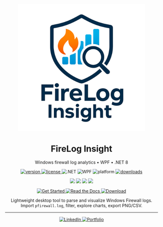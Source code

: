 <p align="center">
  <img src="docs/assets/logo.png" alt="FireLog Insight logo" width="420">
</p>

<h1 align="center">FireLog Insight</h1>

<p align="center">
  Windows firewall log analytics • WPF • .NET 8
</p>

<p align="center">
  <a href="https://github.com/Rincodev/Firelog-Insight/releases/latest">
    <img alt="version" src="https://img.shields.io/github/v/release/<Rincodev>/<Firelog-Insight>?label=version">
  </a>
  <a href="LICENSE">
    <img alt="license" src="https://img.shields.io/badge/license-MIT-blue">
  </a>
  <img alt=".NET" src="https://img.shields.io/badge/.NET-8.0-512BD4">
  <img alt="WPF" src="https://img.shields.io/badge/WPF-Desktop-5C2D91">
  <img alt="platform" src="https://img.shields.io/badge/Windows-10%2F11-informational">
  <a href="https://github.com/Rincodev/Firelog-Insight/releases">
    <img alt="downloads" src="https://img.shields.io/github/downloads/Rincodev/Firelog-Insight/total?label=downloads">
  </a>
</p>

<!-- Languages hub -->
<p align="center">
  <a href="docs/en/index.md"><img src="https://img.shields.io/badge/English-0A84FF?style=for-the-badge"></a>
  <a href="docs/ru/index.md"><img src="https://img.shields.io/badge/Русский-1F6FEB?style=for-the-badge"></a>
  <a href="docs/cs/index.md"><img src="https://img.shields.io/badge/Čeština-8E8CD8?style=for-the-badge"></a>
  <a href="docs/ua/index.md"><img src="https://img.shields.io/badge/Українська-FFD500?style=for-the-badge"></a>
</p>

<!-- Big CTAs -->
<p align="center">
  <a href="docs/en/index.md">
    <img src="https://img.shields.io/badge/Get%20Started-%F0%9F%9A%80-4CAF50?style=for-the-badge" alt="Get Started">
  </a>
  <a href="docs/en/index.md">
    <img src="https://img.shields.io/badge/Read%20the%20Docs-%F0%9F%93%98-1976D2?style=for-the-badge" alt="Read the Docs">
  </a>
  <a href="https://github.com/<owner>/<repo>/releases/latest">
    <img src="https://img.shields.io/badge/Download-%F0%9F%93%A6-FF9800?style=for-the-badge" alt="Download">
  </a>
</p>

<!-- Brief one-liner -->
<p align="center">
  Lightweight desktop tool to parse and visualize Windows Firewall logs. Import <code>pfirewall.log</code>, filter, explore charts, export PNG/CSV.
</p>

---

<!-- Personal links (edit as you like) -->
<p align="center">
  <a href="https://www.linkedin.com/in/bohdan-yatsenko-880a4831b/" target="_blank">
    <img alt="LinkedIn" src="https://img.shields.io/badge/LinkedIn-follow-0A66C2?style=for-the-badge&logo=linkedin&logoColor=white">
  </a>
  <a href="https://bohdan.admstore.cz/en/" target="_blank">
    <img alt="Portfolio" src="https://img.shields.io/badge/Portfolio-visit-111?style=for-the-badge&logo=globe&logoColor=white">
  </a>
</p>
